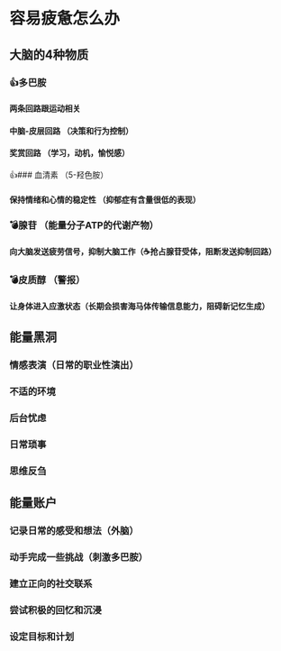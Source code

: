 # 容易疲惫怎么办



## 大脑的4种物质
### 👍多巴胺
#### 两条回路跟运动相关
#### 中脑-皮层回路 （决策和行为控制）
#### 奖赏回路 （学习，动机，愉悦感）
👍### 血清素 （5-羟色胺）
#### 保持情绪和心情的稳定性 （抑郁症有含量很低的表现）

### 💣腺苷 （能量分子ATP的代谢产物）
#### 向大脑发送疲劳信号，抑制大脑工作（☕抢占腺苷受体，阻断发送抑制回路）
### 💣皮质醇 （警报）
#### 让身体进入应激状态（长期会损害海马体传输信息能力，阻碍新记忆生成）






## 能量黑洞
### 情感表演（日常的职业性演出）
### 不适的环境
### 后台忧虑
### 日常琐事
### 思维反刍


## 能量账户
### 记录日常的感受和想法（外脑）
### 动手完成一些挑战（刺激多巴胺）
### 建立正向的社交联系
### 尝试积极的回忆和沉浸
### 设定目标和计划


























